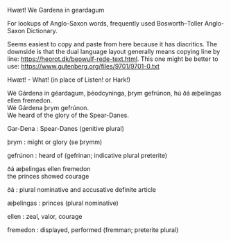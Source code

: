Hwæt! We Gardena in geardagum

For lookups of Anglo-Saxon words, frequently used Bosworth–Toller Anglo-Saxon Dictionary.

Seems easiest to copy and paste from here because it has diacritics.  The downside is that the dual language layout generally means copying line by line: https://heorot.dk/beowulf-rede-text.html.  This one might be better to use: https://www.gutenberg.org/files/9701/9701-0.txt


Hwæt! - What! (in place of Listen! or Hark!)

Wé Gárdena in géardagum, þéodcyninga, þrym gefrúnon, hú ðá æþelingas ellen fremedon.\
Wé Gárdena þrym gefrúnon.\
We heard of the glory of the Spear-Danes.

Gar-Dena
: Spear-Danes (genitive plural)

þrym
: might or glory (se þrymm)

gefrúnon
: heard of (gefrinan; indicative plural preterite)

ðá æþelingas ellen fremedon\
the princes showed courage

ðá
: plural nominative and accusative definite article

æþelingas
: princes (plural nominative)

ellen
: zeal, valor, courage

fremedon
: displayed, performed (fremman; preterite plural)

